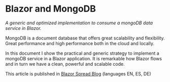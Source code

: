 ﻿# Blazor and MongoDB

*A generic and optimized implementation to consume a mongoDB data service in Blazor.*

MongoDB is a document database that offers great scalability and flexibility. Great performance and high performance both in the cloud and locally.

In this document I show the practical and generic strategy to implement a mongoDB service in a Blazor application. It is remarkable how Blazor flows and in turn we have a clean, powerful and scalable code.

This article is published in [Blazor Spread Blog](https://www.blazorspread.net/blogview/6) (languages EN, ES, DE)

